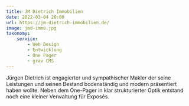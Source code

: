 ```yaml
---
title: JM Dietrich Immobilien
date: 2022-03-04 20:00
url: https://jm-dietrich-immobilien.de/
image: jmd-immo.jpg
taxonomy:
    service:
        - Web Design
        - Entwicklung
        - One Pager
        - grav CMS
---
```

Jürgen Dietrich ist engagierter und sympathischer Makler der seine Leistungen und seinen Bestand bodenständig und modern präsentiert haben wollte. Neben dem One-Pager in klar strukturierter Optik entstand noch eine kleiner Verwaltung für Exposés.